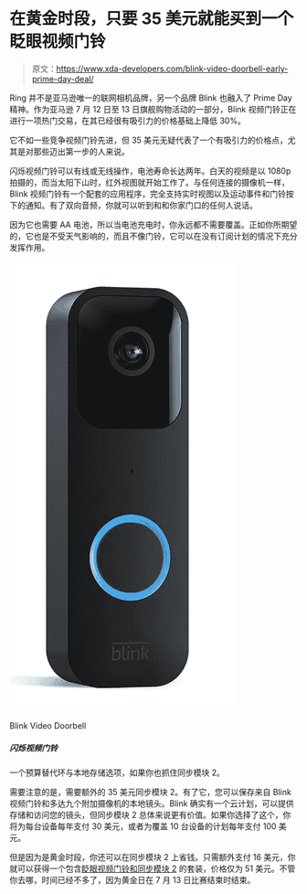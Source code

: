 # 在黄金时段，只要 35 美元就能买到一个眨眼视频门铃

> 原文：<https://www.xda-developers.com/blink-video-doorbell-early-prime-day-deal/>

Ring 并不是亚马逊唯一的联网相机品牌，另一个品牌 Blink 也融入了 Prime Day 精神。作为亚马逊 7 月 12 日至 13 日旗舰购物活动的一部分，Blink 视频门铃正在进行一项热门交易，在其已经很有吸引力的价格基础上降低 30%。

它不如一些竞争视频门铃先进，但 35 美元无疑代表了一个有吸引力的价格点，尤其是对那些迈出第一步的人来说。

闪烁视频门铃可以有线或无线操作，电池寿命长达两年。白天的视频是以 1080p 拍摄的，而当太阳下山时，红外视图就开始工作了。与任何连接的摄像机一样，Blink 视频门铃有一个配套的应用程序，完全支持实时视图以及运动事件和门铃按下的通知。有了双向音频，你就可以听到和和你家门口的任何人说话。

因为它也需要 AA 电池，所以当电池充电时，你永远都不需要覆盖。正如你所期望的，它也是不受天气影响的，而且不像门铃，它可以在没有订阅计划的情况下充分发挥作用。

 <picture>![A budget alternative to Ring with the option of local storage if you also grab the Sync Module 2.](img/d51189d24f5e3fd2185cc93bbf1ad908.png)</picture> 

Blink Video Doorbell

##### 闪烁视频门铃

一个预算替代环与本地存储选项，如果你也抓住同步模块 2。

需要注意的是，需要额外的 35 美元同步模块 2。有了它，您可以保存来自 Blink 视频门铃和多达九个附加摄像机的本地镜头。Blink 确实有一个云计划，可以提供存储和访问您的镜头，但同步模块 2 总体来说更有价值。如果你选择了这个，你将为每台设备每年支付 30 美元，或者为覆盖 10 台设备的计划每年支付 100 美元。

但是因为是黄金时段，你还可以在同步模块 2 上省钱。只需额外支付 16 美元，你就可以获得一个包含[眨眼视频门铃和同步模块 2](https://www.amazon.com/Introducing-Blink-Doorbell-Two-way-enabled/dp/B08SGC46M9/?tag=xda-207ctgh-20&ascsubtag=UUxdaUeUpU42332&asc_refurl=https%3A%2F%2Fwww.xda-developers.com%2Fblink-video-doorbell-early-prime-day-deal%2F&asc_campaign=Affiliate) 的套装，价格仅为 51 美元。不管你去哪，时间已经不多了，因为黄金日在 7 月 13 日比赛结束时结束。